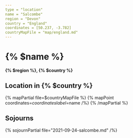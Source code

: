 ```yaml
---
type = "location"
name = "Salcombe"
region = "Devon"
country = "England"
coordinates = [50.237, -3.782]
countryMapFile = "map/england.md"
---
```


# {% $name %}

**{% $region %}, {% $country %}**

## Location in {% $country %}

{% mapPartial file=$countryMapFile %}
  {% mapPoint coordinates=$coordinates label=$name /%}
{% /mapPartial %}

## Sojourns

{% sojournPartial file="2021-09-24-salcombe.md" /%}
